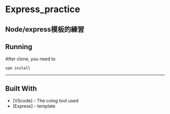# Express_practice
Node/express模板的練習
---

## Running 

After clone, you need to
```
npm install
```
---
## Built With

* [VScode] - The coing tool used
* [Express] - template
